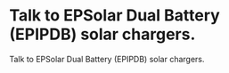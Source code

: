 # Talk to EPSolar Dual Battery (EPIPDB) solar chargers.

Talk to EPSolar Dual Battery (EPIPDB) solar chargers.

